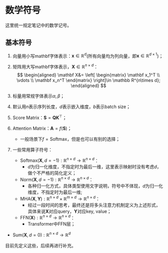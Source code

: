 # 数学符号

这里统一规定笔记中的数学记号。

## 基本符号

1. 向量用小写mathbf字体表示：$\mathbf  x \in \mathbb R^d$(所有向量均为列向量，即$\mathbf x \in \mathbb R^{d\times 1}$)；

2. 矩阵用大写mathbf字体表示，$\mathbf X\in \mathbb R^{n\times d}$：
   $$
   \begin{aligned}
   \mathbf X&= \left[
    \begin{matrix}
   \mathbf x_1^T  \\
   \vdots \\
   \mathbf x_n^T
     \end{matrix}
     \right]\in \mathbb R^{n\times d};
   \end{aligned}
   $$

3. 标量用常规字体表示$\alpha, \beta$；

4. 默认用$n$表示序列长度，$d$表示嵌入维度，$b$表示batch size；

5. Score Matrix：$\mathbf S=\mathbf Q \mathbf K^{\top}$；

6. Attention Matrix：$\mathbf A = f(\mathbf S)$；

   - 一般场景下$f=\mathrm{Softmax}$，但是也可以有别的选择；

7. 一些常用算子符号：

   - $\mathrm{Softmax}(\mathbf X,d=-1): \mathbb R^{n\times d}\to \mathbb R^{n\times d}$：
     - $d$为归一化维度，不指定时为最后一维，这里表示映射时没有考虑$d$，做个不严格的简化定义；
   - $\mathrm{Norm}(\mathbf X,d=-1): \mathbb R^{n\times d}\to \mathbb R^{n\times d}$：
     - 各种归一化方式，具体类型使用文字说明，符号中不体现，$d$为归一化维度，不指定时为最后一维;
   - $\mathrm{MHA}(\mathbf X, \mathbf Y):\mathbb R^{n\times d}\times \mathbb R^{m\times d}\to \mathbb R^{n\times d}$：
     - 经过一段时间的思考，最终还是将多头注意力机制定义为上述形式，具体来说$\mathbf X$对应query，$\mathbf Y$对应key, value；
   - $\mathrm {FFN}(\mathbf{X}): \mathbb R^{n\times  d} \to \mathbb R^{n\times d}$：
     - Transformer中FFN层；
- $\mathrm{Sum}(\mathbf X,d=0): \mathbb R^{n\times d} \to \mathbb R^{d}$
   
目前先定义这些，后续再进行补充。
   
   
